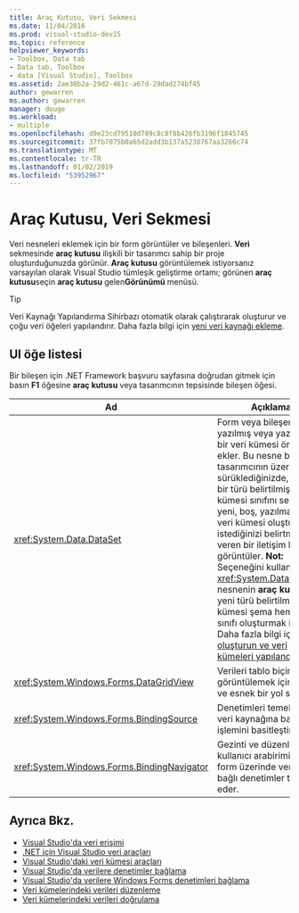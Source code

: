 ```yaml
---
title: Araç Kutusu, Veri Sekmesi
ms.date: 11/04/2016
ms.prod: visual-studio-dev15
ms.topic: reference
helpviewer_keywords:
- Toolbox, Data tab
- Data tab, Toolbox
- data [Visual Studio], Toolbox
ms.assetid: 2ae38b2a-29d2-461c-a67d-29dad274bf45
author: gewarren
ms.author: gewarren
manager: douge
ms.workload:
- multiple
ms.openlocfilehash: d9e23cd79510d789c8c8f8b426fb3196f1845745
ms.sourcegitcommit: 37fb7075b0a65d2add3b137a5230767aa3266c74
ms.translationtype: MT
ms.contentlocale: tr-TR
ms.lasthandoff: 01/02/2019
ms.locfileid: "53952967"
---
```

# <a name="toolbox-data-tab"></a>Araç Kutusu, Veri Sekmesi

Veri nesneleri eklemek için bir form görüntüler ve bileşenleri. **Veri** sekmesinde **araç kutusu** ilişkili bir tasarımcı sahip bir proje oluşturduğunuzda görünür. **Araç kutusu** görüntülemek istiyorsanız varsayılan olarak Visual Studio tümleşik geliştirme ortamı; görünen **araç kutusu**seçin **araç kutusu** gelen**Görünümü** menüsü.

> [!TIP]
> Veri Kaynağı Yapılandırma Sihirbazı otomatik olarak çalıştırarak oluşturur ve çoğu veri öğeleri yapılandırır. Daha fazla bilgi için [yeni veri kaynağı ekleme](../../data-tools/add-new-data-sources.md).

## <a name="ui-element-list"></a>UI öğe listesi

Bir bileşen için .NET Framework başvuru sayfasına doğrudan gitmek için basın **F1** öğesine **araç kutusu** veya tasarımcının tepsisinde bileşen öğesi.

|Ad|Açıklama|
|----------|-----------------|
|<xref:System.Data.DataSet>|Form veya bileşen için yazılmış veya yazılmamış bir veri kümesi örneği ekler. Bu nesne bir tasarımcının üzerine sürüklediğinizde, var olan bir türü belirtilmiş veri kümesi sınıfını seçin veya yeni, boş, yazılmamış bir veri kümesi oluşturmak istediğinizi belirtmek izin veren bir iletişim kutusu görüntüler. **Not:**  Seçeneğini kullanmaz <xref:System.Data.DataSet> nesnenin **araç kutusu** yeni türü belirtilmiş veri kümesi şema hem de sınıfı oluşturmak için. Daha fazla bilgi için [oluşturun ve veri kümeleri yapılandırma](../../data-tools/create-and-configure-datasets-in-visual-studio.md).|
|<xref:System.Windows.Forms.DataGridView>|Verileri tablo biçiminde görüntülemek için güçlü ve esnek bir yol sağlar.|
|<xref:System.Windows.Forms.BindingSource>|Denetimleri temel alınan veri kaynağına bağlama işlemini basitleştirir.|
|<xref:System.Windows.Forms.BindingNavigator>|Gezinti ve düzenleme için kullanıcı arabirimi (UI) bir form üzerinde verilere bağlı denetimler temsil eder.|

## <a name="see-also"></a>Ayrıca Bkz.

- [Visual Studio'da veri erişimi](../../data-tools/accessing-data-in-visual-studio.md)
- [.NET için Visual Studio veri araçları](../../data-tools/visual-studio-data-tools-for-dotnet.md)
- [Visual Studio'daki veri kümesi araçları](../../data-tools/dataset-tools-in-visual-studio.md)
- [Visual Studio'da verilere denetimler bağlama](../../data-tools/bind-controls-to-data-in-visual-studio.md)
- [Visual Studio'da verilere Windows Forms denetimleri bağlama](../../data-tools/bind-windows-forms-controls-to-data-in-visual-studio.md)
- [Veri kümelerindeki verileri düzenleme](../../data-tools/edit-data-in-datasets.md)
- [Veri kümelerindeki verileri doğrulama](../../data-tools/validate-data-in-datasets.md)